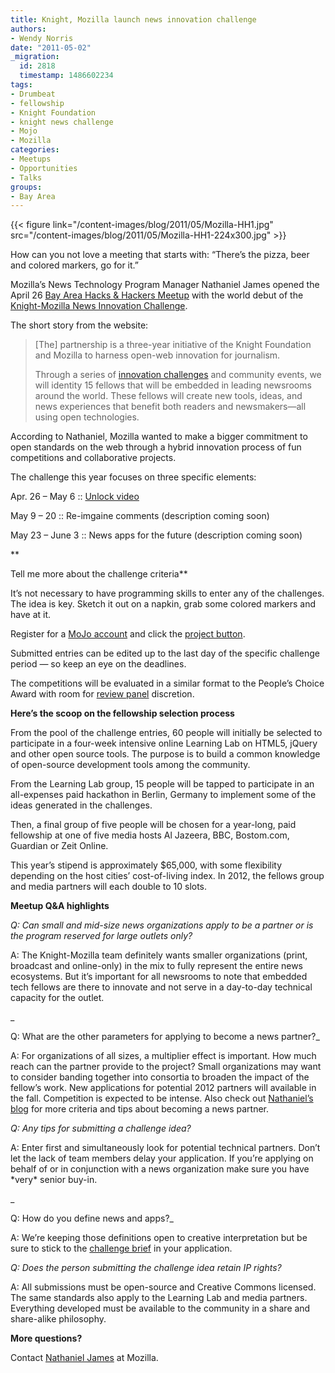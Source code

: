 ```yaml
---
title: Knight, Mozilla launch news innovation challenge
authors:
- Wendy Norris
date: "2011-05-02"
_migration:
  id: 2818
  timestamp: 1486602234
tags:
- Drumbeat
- fellowship
- Knight Foundation
- knight news challenge
- Mojo
- Mozilla
categories:
- Meetups
- Opportunities
- Talks
groups:
- Bay Area
---
```


{{< figure link="/content-images/blog/2011/05/Mozilla-HH1.jpg" src="/content-images/blog/2011/05/Mozilla-HH1-224x300.jpg" >}}

How can you not love a meeting that starts with: &#8220;There&#8217;s the pizza, beer and colored markers, go for it.&#8221;

Mozilla&#8217;s News Technology Program Manager Nathaniel James opened the April 26 [Bay Area Hacks & Hackers Meetup][1] with the world debut of the [Knight-Mozilla News Innovation Challenge][2].

The short story from the website:

> [The] partnership is a three-year initiative of the Knight Foundation and Mozilla to harness open-web innovation for journalism.
> 
> Through a series of [innovation challenges][3] and community events, we will identity 15 fellows that will be embedded in leading newsrooms around the world. These fellows will create new tools, ideas, and news experiences that benefit both readers and newsmakers—all using open technologies.

<!--more-->

According to Nathaniel, Mozilla wanted to make a bigger commitment to open standards on the web through a hybrid innovation process of fun competitions and collaborative projects.

The challenge this year focuses on three specific elements:

Apr. 26 &#8211; May 6 :: [Unlock video][4]

May 9 &#8211; 20 :: Re-imgaine comments (description coming soon)

May 23 &#8211; June 3 :: News apps for the future (description coming soon)

**

Tell me more about the challenge criteria**

It&#8217;s not necessary to have programming skills to enter any of the challenges. The idea is key. Sketch it out on a napkin, grab some colored markers and have at it.

Register for a [MoJo account][5] and click the [project button][6].

Submitted entries can be edited up to the last day of the specific challenge period — so keep an eye on the deadlines.

The competitions will be evaluated in a similar format to the People&#8217;s Choice Award with room for [review panel][7] discretion.

**Here&#8217;s the scoop on the fellowship selection process**

From the pool of the challenge entries, 60 people will initially be selected to participate in a four-week intensive online Learning Lab on HTML5, jQuery and other open source tools. The purpose is to build a common knowledge of open-source development tools among the community.

From the Learning Lab group, 15 people will be tapped to participate in an all-expenses paid hackathon in Berlin, Germany to implement some of the ideas generated in the challenges.

Then, a final group of five people will be chosen for a year-long, paid fellowship at one of five media hosts Al Jazeera, BBC, Bostom.com, Guardian or Zeit Online.

This year&#8217;s stipend is approximately $65,000, with some flexibility depending on the host cities&#8217; cost-of-living index. In 2012, the fellows group and media partners will each double to 10 slots.

**Meetup Q&A highlights**

_Q: Can small and mid-size news organizations apply to be a partner or is the program reserved for large outlets only?_

A: The Knight-Mozilla team definitely wants smaller organizations (print, broadcast and online-only) in the mix to fully represent the entire news ecosystems. But it&#8217;s important for all newsrooms to note that embedded tech fellows are there to innovate and not serve in a day-to-day technical capacity for the outlet.

_

Q: What are the other parameters for applying to become a news partner?_

A: For organizations of all sizes, a multiplier effect is important. How much reach can the partner provide to the project? Small organizations may want to consider banding together into consortia to broaden the impact of the fellow&#8217;s work. New applications for potential 2012 partners will available in the fall. Competition is expected to be intense. Also check out [Nathaniel&#8217;s blog][8] for more criteria and tips about becoming a news partner.

_Q: Any tips for submitting a challenge idea?_

A: Enter first and simultaneously look for potential technical partners. Don&#8217;t let the lack of team members delay your application. If you&#8217;re applying on behalf of or in conjunction with a news organization make sure you have \*very\* senior buy-in.

_

Q: How do you define news and apps?_

A: We&#8217;re keeping those definitions open to creative interpretation but be sure to stick to the [challenge brief][9] in your application.

_Q: Does the person submitting the challenge idea retain IP rights?_

A: All submissions must be open-source and Creative Commons licensed. The same standards also apply to the Learning Lab and media partners. Everything developed must be available to the community in a share and share-alike philosophy.

**More questions?**

Contact [Nathaniel James][10] at Mozilla.

 [1]: http://meetupbayarea.hackshackers.com/events/17417509/?ed=venue&eventId=17417509&action=detail
 [2]: https://drumbeat.org/en-US/journalism/
 [3]: https://drumbeat.org/en-US/projects/mojo/
 [4]: https://drumbeat.org/en-US/challenges/unlocking-video/
 [5]: https://drumbeat.org/en-US/register/
 [6]: https://drumbeat.org/en-US/projects/
 [7]: https://wiki.mozilla.org/Drumbeat/MoJo
 [8]: http://nathanieljames.org/blog/2011/03/08/how-to-become-a-knight-mozilla-fellowship-host/
 [9]: https://drumbeat.org/en-US/challenges/unlocking-video/full
 [10]: mailto:njames@mozillafoundation.org